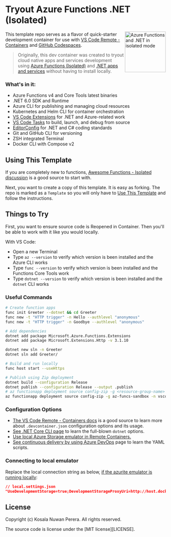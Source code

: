 # Tryout Azure Functions .NET (Isolated)

[<img align="right" alt="Azure Functions and .NET in isolated mode" width="128rem" src="https://raw.githubusercontent.com/Azure/azure-functions-core-tools/master/src/Azure.Functions.Cli/npm/assets/azure-functions-logo-color-raster.png" />][az-funcs-isolated-quickstart]

This template repo serves as a flavor of quick-starter development container for use with [VS Code Remote - Containers][vscode-dev-containers-quickstart] and [GitHub Codespaces][gh-codespaces-quickstart].

> Originally, this dev container was created to tryout cloud native apps and services development using [Azure Functions (Isolated)][az-funcs-isolated-quickstart] and [.NET apps and services][dotnet-quickstart] without having to install locally.

[az-funcs-isolated-quickstart]: https://docs.microsoft.com/en-us/azure/azure-functions/create-first-function-cli-csharp?tabs=azure-cli%2Cisolated-process
[vscode-dev-containers-quickstart]: https://www.youtube.com/playlist?list=PLj6YeMhvp2S5G_X6ZyMc8gfXPMFPg3O31
[gh-codespaces-quickstart]: https://docs.github.com/en/codespaces/getting-started/quickstart
[dotnet-quickstart]: https://www.youtube.com/playlist?list=PLdo4fOcmZ0oUc2ShrReCS7KoBbPEONE0p



### What's in it:

- Azure Functions v4 and Core Tools latest binaries
- .NET 6.0 SDK and Runtime
- Azure CLI for publishing and managing cloud resources
- Kubernetes and Helm CLI for container orchestration
- [VS Code Extensions](/.devcontainer/devcontainer.json) for .NET and Azure-related work
- [VS Code Tasks](/.vscode/tasks.json) to build, launch, and debug from source
- [EditorConfig](/.editorconfig) for .NET and C# coding standards
- Git and GitHub CLI for versioning
- ZSH integrated Terminal
- Docker CLI with Compose v2



## Using This Template

If you are completely new to functions, [Awesome Functions - Isolated discussion][awesome-list-az-funcs-isolated] is a good source to start with.

Next, you want to create a copy of this template. It is easy as forking. The repo is marked as a `Template` so you will only have to [Use This Template][gh-use-this] and follow the instructions.

[awesome-list-az-funcs-isolated]: https://
[gh-use-this]: https://github.com/kosalanuwan/vscode-remote-try-azure-functions/generate



## Things to Try

First, you want to ensure source code is Reopened in Container. Then you'll be able to work with it like you would locally.

With VS Code:

- Open a new Terminal
- Type `az --version` to verify which version is been installed and the Azure CLI works
- Type `func --version` to verify which version is been installed and the  Functions Core Tools work
- Type `dotnet --version` to verify which version is been installed and the `dotnet` CLI works



### Useful Commands

```bash
# Create function apps
func init Greeter --dotnet && cd Greeter
func new -t "HTTP trigger" -n Hello --authlevel "anonymous"
func new -t "HTTP trigger" -n Goodbye --authlevel "anonymous"
```

```bash
# Add dependencies
dotnet add package Microsoft.Azure.Functions.Extensions 
dotnet add package Microsoft.Extensions.Http -v 3.1.10
```

```bash
dotnet new sln -n Greeter
dotnet sln add Greeter/
```

```bash
# Build and run locally
func host start --useHttps
```

```bash
# Publish using Zip deployment
dotnet build --configuration Release
dotnet publish --configuration Release --output .publish
# az functionapp deployment source config-zip -g <resource-group-name> -n <functionapp-name> --src .publish/drop.zip
az functionapp deployment source config-zip -g az-funcs-sandbox -n vscode-remote-try-azure-functions --src .publish/drop.zip
```



### Configuration Options

- [The VS Code Remote - Containers docs][vscode-remote-docs] is a good source to learn more about `.devcontainer.json` configuration options and its usage.
- [See .NET Core CLI page][dotnet-core-cli-docs] to learn the full-blown `dotnet` options.
- [Use local Azure Storage emulator in Remote Containers.][storage-emulator-connect-vscode-remote]
- [See continuous delivery by using Azure DevOps][ci-azure-pipelines-docs] page to learn the YAML scripts.

[devcontainers-repo]: https://github.com/microsoft/vscode-dev-containers
[dotnet-sdk-docker-image]: https://hub.docker.com/_/microsoft-dotnet-sdk/
[azure-cli-docs]: https://docs.microsoft.com/en-us/cli/azure/get-started-with-azure-cli
[node-js-docs]: https://nodejs.dev/learn
[vscode-remote-docs]: https://code.visualstudio.com/docs/remote/containers
[dotnet-core-cli-docs]: https://docs.microsoft.com/en-us/dotnet/core/tools/
[storage-emulator-connect-vscode-remote]: https://www.maneu.net/blog/use-local-storage-emulator-remote-container/
[ci-azure-pipelines-docs]: https://docs.microsoft.com/en-us/azure/azure-functions/functions-how-to-azure-devops?tabs=csharp



### Connecting to local emulator

Replace the local connection string as below, [if the azurite emulator is running locally][article-tip-connect-local-emulator]:

```json
// local.settings.json
"UseDevelopmentStorage=true;DevelopmentStorageProxyUri=http://host.docker.internal"
```

[article-tip-connect-local-emulator]: https://www.maneu.net/blog/use-local-storage-emulator-remote-container/



## License

Copyright (c) Kosala Nuwan Perera. All rights reserved.

The source code is license under the [MIT license][LICENSE].